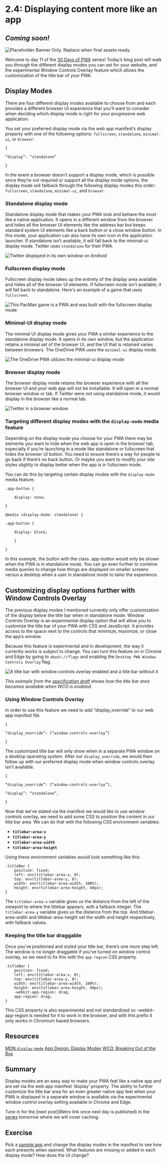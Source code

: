 # 2.4: Displaying content more like an app

## *Coming soon!*

![Placeholder Banner Only. Replace when final assets ready.](_media/day-04.jpg)

Welcome to day 11 of the [30 Days of PWA](<https://aka.ms/learn-pwa/30Days-blog>) series! Today’s blog post will walk you through the different display modes you can set for your website, and the experimental Window Controls Overlay feature which allows the customization of the title bar of your PWA.

## Display Modes 
There are four different display modes available to choose from and each provides a different browser UI experience that you’ll want to consider when deciding which display mode is right for your progressive web application. 

You set your preferred display mode via the web app manifest’s display property with one of the following options: `fullscreen`, `standalone`, `minimal-ui`, or `browser`:

```
{

“display”: “standalone”

}
```

In the event a browser doesn’t support a display mode, which is possible since they’re not required or support all the display mode options, the display mode will fallback through the following display modes this order: `fullscreen`, `standalone`, `minimal-ui`, and `browser`. 

### Standalone display mode 
Standalone display mode that makes your PWA look and behave the most like a native application. It opens in a different window from the browser and hides all the browser UI elements like the address bar but keeps standard system UI elements like a back button or a close window button. In this mode, your application can also have its own icon in the application launcher.  If standalone isn’t available, it will fall back to the minimal-ui display mode. Twitter uses `standalone` for their PWA.

![Twitter displayed in its own window on Android](_media/display-standalone.png)

### Fullscreen display mode
Fullscreen display mode takes up the entirety of the display area available and hides all of the browser UI elements. If fullscreen mode isn’t available, it will fall back to standalone. Here's an example of a game that uses `fullscreen`.

![This PacMan game is a PWA and was built with the fullscreen display mode](_media/display-fullscreen.png)

### Minimal-UI display mode 
The minimal UI display mode gives your PWA a similar experience to the standalone display mode. It opens in its own window, but the application retains a minimal set of the browser UI, and the UI that is retained varies between browsers. The OneDrive PWA uses the `minimal-ui` display mode.

![The OneDrive PWA utilizes the minimal-ui display mode](_media/display-minimal-ui.png) 

### Browser display mode
The browser display mode retains the browser experience with all the browser UI and your web app will not be installable. It will open in a normal browser window or tab. If Twitter were not using standalone mode, it would display in the browser like a normal tab. 

![Twitter in a browser window.](_media/display-desktop.png)

### Targeting different display modes with the `display-mode` media feature
Depending on the display mode you choose for your PWA there may be elements you want to hide when the web app is open in the browser tab, especially if you’re launching in a mode like standalone or fullscreen that hides the browser UI button. You need to ensure there’s a way for people to go back if there’s no back button. Or maybe you want to modify your site styles slightly to display better when the app is in fullscreen mode. 

You can do this by targeting certain display modes with the `display-mode` media feature. 

```
.app-button {

    display: none;

}

@media (display-mode: standalone) {

.app-button {

    display: block;

    }

}
```

In this example, the button with the class .app-button would only be shown when the PWA is in standalone mode. You can go even further to combine media queries to change how things are displayed on smaller screens versus a desktop when a user in standalone mode to tailor the experience.

## Customizing display options further with Window Controls Overlay 
The previous display modes I mentioned currently only offer customization of the display below the title bar when in standalone mode. Window Controls Overlay is an experimental display option that will allow you to customize the title bar of your PWA with CSS and JavaScript. It provides access to the space next to the controls that minimize, maximize, or close the app’s window. 

Because this feature is experimental and in development, the way it currently works is subject to change. You can turn this feature on in Chrome and Edge by going to `about://flags` and enabling the `Desktop PWA Window Controls Overlay` flag.

![A title bar with window controls overlay enabled and a title bar without it](_media/display-spec-wco.png)

*This example from the [specification draft](https://wicg.github.io/window-controls-overlay/) shows how the title bar area becomes available when WCO is enabled.* 

### Using Window Controls Overlay 
In order to use this feature we need to add “display_override” to our web app manifest file. 

```
{

“display_override”: [“window-controls-overlay”]

}
```

The customized title bar will only show when in a separate PWA window on a desktop operating system. After our `display_override`, we would then follow up with our preferred display mode when window controls overlay isn’t available. 

```
{

“display_override”: [“window-controls-overlay”],

“display”: “standalone”,

}
```

Now that we’ve stated via the manifest we would like to use window controls overlay, we need to add some CSS to position the content in our title bar area. We can do that with the following CSS environment variables: 

- **`titlebar-area-x`**
- **`titlebar-area-y`**
- **`titlebar-area-width`**
- **`titlebar-area-height`**

Using these environment variables would look something like this: 

```
.titleBar {
    position: fixed;
    left: env(titlebar-area-x, 0);
    top: env(titlebar-area-y, 0);
    width: env(titlebar-area-width, 100%);
    height: env(titlebar-area-height, 40px);
}
```

The `titlebar-area-x` variable gives us the distance from the left of the viewport to where the titlebar appears, with a fallback integer. The `titlebar-area-y` variable gives us the distance from the top. And titlebar-area-width and titlebar-area-height set the width and height respectively, with fallback values. 

### Keeping the title bar draggable
Once you’ve positioned and styled your title bar, there’s one more step left. The window is no longer draggable if you’ve turned on window control overlay, so we need to fix this with the `app-region` CSS property. 

```
.titleBar {
    position: fixed;
    left: env(titlebar-area-x, 0);
    top: env(titlebar-area-y, 0);
    width: env(titlebar-area-width, 100%);
    height: env(titlebar-area-height, 40px);
    -webkit-app-region: drag;
    app-region: drag;
}
```

This CSS property is also experimental and not standardized so -webkit-app-region is needed for it to work in the browser, and with this prefix it only works in Chromium based browsers. 

## Resources 
[MDN `display-mode`](https://developer.mozilla.org/en-US/docs/Web/CSS/@media/display-mode)
[App Design: Display Modes](https://web.dev/learn/pwa/app-design/#display-modes)
[WCO: Breaking Out of the Box](https://alistapart.com/article/breaking-out-of-the-box/)

## Summary
Display modes are an easy way to make your PWA feel like a native app and are set via the web app manifest ‘display’ property. The ability to further customize the title bar area for an even greater native app feel when your PWA is displayed in a separate window is available via the experimental window control overlay setting available in Chrome and Edge. 

Tune in for the [next post](Retro link once next day is published) in the [series](https://aka.ms/learn-pwa/30Days-blog) tomorrow where we will cover caching. 

## Exercise 

Pick a [sample app](https://docs.microsoft.com/en-us/microsoft-edge/progressive-web-apps-chromium/demo-pwas) and change the display modes in the manifest to see how each presents when opened. What features are missing or added in each display mode? How does the UI change?